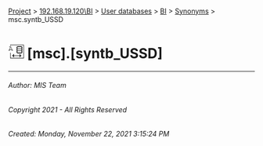 #### 

[Project](../../../../index.md) > [192.168.19.120\\BI](../../../index.md) > [User databases](../../index.md) > [BI](../index.md) > [Synonyms](Synonyms.md) > msc.syntb_USSD

# ![Synonyms](../../../../Images/Synonym32.png) [msc].[syntb_USSD]

---

###### Author:  MIS Team

###### Copyright 2021 - All Rights Reserved

###### Created: Monday, November 22, 2021 3:15:24 PM

